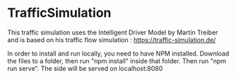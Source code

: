 # TrafficSimulation

This traffic simulation uses the Intelligent Driver Model by Martin Treiber and is based on his traffic flow simulation : https://traffic-simulation.de/

In order to install and run locally, you need to have NPM installed.
Download the files to a folder, then run "npm install" inside that folder.
Then run "npm run serve". The side will be served on localhost:8080
